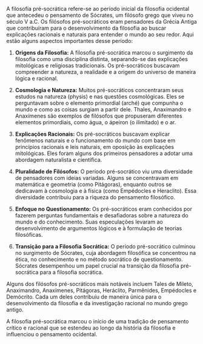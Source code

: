 A filosofia pré-socrática refere-se ao período inicial da filosofia ocidental que antecedeu o pensamento de Sócrates, um filósofo grego que viveu no século V a.C. Os filósofos pré-socráticos eram pensadores da Grécia Antiga que contribuíram para o desenvolvimento da filosofia ao buscar explicações racionais e naturais para entender o mundo ao seu redor. Aqui estão alguns aspectos importantes desse período:

1. **Origens da Filosofia:** A filosofia pré-socrática marcou o surgimento da filosofia como uma disciplina distinta, separando-se das explicações mitológicas e religiosas tradicionais. Os pré-socráticos buscavam compreender a natureza, a realidade e a origem do universo de maneira lógica e racional.

2. **Cosmologia e Natureza:** Muitos pré-socráticos concentraram seus estudos na natureza (physis) e nas questões cosmológicas. Eles se perguntavam sobre o elemento primordial (arché) que compunha o mundo e como as coisas surgiam a partir dele. Thales, Anaximandro e Anaxímenes são exemplos de filósofos que propuseram diferentes elementos primordiais, como água, o ápeiron (o ilimitado) e o ar.

3. **Explicações Racionais:** Os pré-socráticos buscavam explicar fenômenos naturais e o funcionamento do mundo com base em princípios racionais e leis naturais, em oposição às explicações mitológicas. Eles foram alguns dos primeiros pensadores a adotar uma abordagem naturalista e científica.

4. **Pluralidade de Filósofos:** O período pré-socrático viu uma diversidade de pensadores com ideias variadas. Alguns se concentravam em matemática e geometria (como Pitágoras), enquanto outros se dedicavam à cosmologia e à física (como Empédocles e Heraclito). Essa diversidade contribuiu para a riqueza do pensamento filosófico.

5. **Enfoque no Questionamento:** Os pré-socráticos eram conhecidos por fazerem perguntas fundamentais e desafiadoras sobre a natureza do mundo e do conhecimento. Suas especulações levaram ao desenvolvimento de argumentos lógicos e à formulação de teorias filosóficas.

6. **Transição para a Filosofia Socrática:** O período pré-socrático culminou no surgimento de Sócrates, cuja abordagem filosófica se concentrou na ética, no conhecimento e no método socrático de questionamento. Sócrates desempenhou um papel crucial na transição da filosofia pré-socrática para a filosofia socrática.

Alguns dos filósofos pré-socráticos mais notáveis incluem Tales de Mileto, Anaximandro, Anaxímenes, Pitágoras, Heráclito, Parmênides, Empédocles e Demócrito. Cada um deles contribuiu de maneira única para o desenvolvimento da filosofia e da investigação racional no mundo grego antigo.

A filosofia pré-socrática marcou o início de uma tradição de pensamento crítico e racional que se estendeu ao longo da história da filosofia e influenciou o pensamento ocidental.